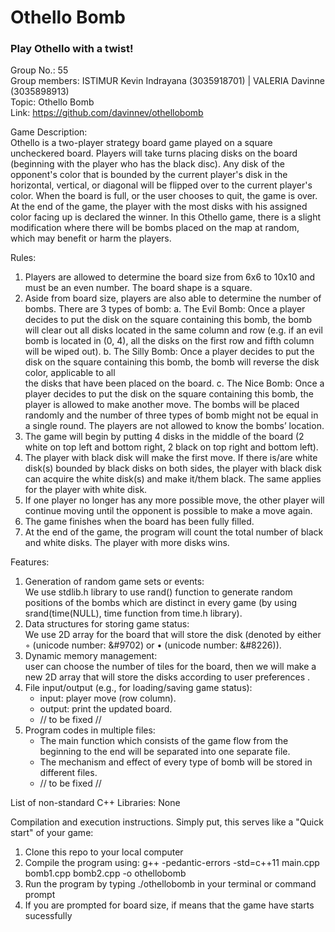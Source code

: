 # Othello Bomb
### Play Othello with a twist!

Group No.: 55  
Group members: ISTIMUR Kevin Indrayana (3035918701) | VALERIA Davinne (3035898913)  
Topic: Othello Bomb  
Link: https://github.com/davinnev/othellobomb  

Game Description:  
Othello is a two-player strategy board game played on a square uncheckered board. Players will take turns placing disks on the board (beginning with the player who has the black disc). Any disk of the opponent's color that is bounded by the current player's disk in the horizontal, vertical, or diagonal will be flipped over to the current player's color. When the board is full, or the user chooses to quit, the game is over. At the end of the game, the player with the most disks with his assigned color facing up is declared the winner. In this Othello game, there is a slight modification where there will be bombs placed on the map at random, which may benefit or harm the players.

Rules:
1. Players are allowed to determine the board size from 6x6 to 10x10 and must be an even number. The board shape is a square.
2. Aside from board size, players are also able to determine the number of bombs. There are 3 types of bomb:
      a. The Evil Bomb: Once a player decides to put the disk on the square containing this bomb, the bomb will clear out all disks located in the same 
         column and row (e.g. if an evil bomb is located in (0, 4), all the disks on the first row and fifth column will be wiped out).
      b. The Silly Bomb: Once a player decides to put the disk on the square containing this bomb, the bomb will reverse the disk color, applicable to all  
         the disks that have been placed on the board.
      c. The Nice Bomb: Once a player decides to put the disk on the square containing this bomb, the player is allowed to make another move.
	       The bombs will be placed randomly and the number of three types of bomb might not be equal in a single round. The players are not allowed to know 
         the bombs’ location.
3. The game will begin by putting 4 disks in the middle of the board (2 white on top left and bottom right, 2 black on top right and bottom left).
4. The player with black disk will make the first move. If there is/are white disk(s) bounded by black disks on both sides, the player with black disk can 
   acquire the white disk(s) and make it/them black. The same applies for the player with white disk.
5. If one player no longer has any more possible move, the other player will continue moving until the opponent is possible to make a move again.
6. The game finishes when the board has been fully filled.
7. At the end of the game, the program will count the total number of black and white disks. The player with more disks wins.

Features:
1. Generation of random game sets or events:   
	We use stdlib.h library to use rand() function to generate random positions of the bombs which are 	distinct in every game (by using srand(time(NULL), time function from time.h library).
2. Data structures for storing game status:  
	We use 2D array for the board that will store the disk (denoted by either ◦ (unicode number: &#9702) or • (unicode number: &#8226)).
3. Dynamic memory management:   
	user can choose the number of tiles for the board, then we will make a new 2D array that will store the disks according to user preferences .
4. File input/output (e.g., for loading/saving game status):  
	- input: player move (row column).
	- output: print the updated board.
	- // to be fixed //
5. Program codes in multiple files:   
	- The main function which consists of the game flow from the beginning to the end will be separated into one separate file.
	- The mechanism and effect of every type of bomb will be stored in different files.
	- // to be fixed //

List of non-standard C++ Libraries:
None

Compilation and execution instructions. Simply put, this serves like a "Quick start" of your game:
1. Clone this repo to your local computer
2. Compile the program using: g++ -pedantic-errors -std=c++11 main.cpp bomb1.cpp bomb2.cpp -o othellobomb
3. Run the program by typing ./othellobomb in your terminal or command prompt
4. If you are prompted for board size, if means that the game have starts sucessfully